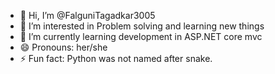 - 👋 Hi, I’m @FalguniTagadkar3005
- 👀 I’m interested in Problem solving and learning new things
- 🌱 I’m currently learning development in ASP.NET core mvc
- 😄 Pronouns: her/she
- ⚡ Fun fact: Python was not named after snake.

<!---
FalguniTagadkar3005/FalguniTagadkar3005 is a ✨ special ✨ repository because its `README.md` (this file) appears on your GitHub profile.
You can click the Preview link to take a look at your changes.
--->
